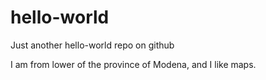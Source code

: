 # hello-world
Just another hello-world repo on github

I am from lower of the province of Modena, and I like maps.
